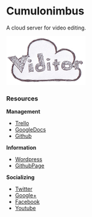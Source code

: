 # Cumulonimbus #

A cloud server for video editing.

![Viditor Logo](logo.png)

### Resources ###

**Management**

- [Trello](https://trello.com/b/2EGkTVaf/viditor)
- [GoogleDocs](https://docs.google.com/document/d/1JMASJFajASLxfeHwaupPizOdF50zrgvLe1K3zUOYAns)
- [Github](https://github.com/viditor/cumulonimbus)

**Information**

- [Wordpress](http://blog.viditor.us)
- [GithubPage](http://viditor.us)

**Socializing**

- [Twitter](https://twitter.com/viditor_project)
- [Google+](plus.google.com/114199756287028376570)
- [Facebook](facebook.com/viditorpage)
- [Youtube](youtube.com/user/viditorproject)

